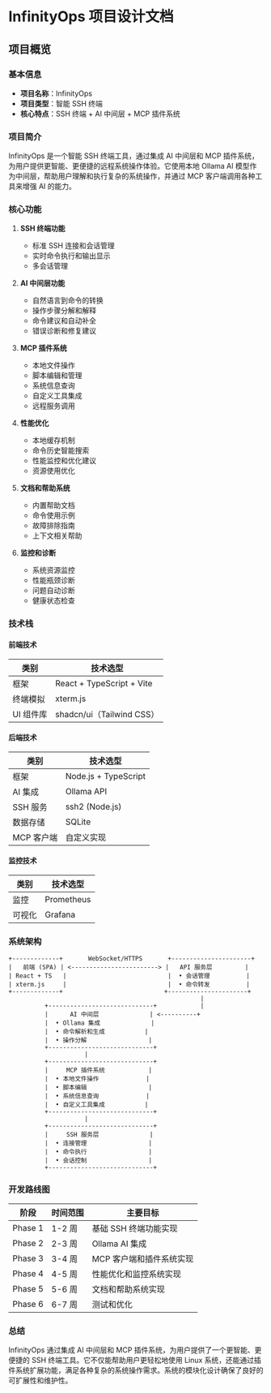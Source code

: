 # InfinityOps 项目设计文档

## 项目概览

### 基本信息
- **项目名称**：InfinityOps
- **项目类型**：智能 SSH 终端
- **核心特点**：SSH 终端 + AI 中间层 + MCP 插件系统

### 项目简介
InfinityOps 是一个智能 SSH 终端工具，通过集成 AI 中间层和 MCP 插件系统，为用户提供更智能、更便捷的远程系统操作体验。它使用本地 Ollama AI 模型作为中间层，帮助用户理解和执行复杂的系统操作，并通过 MCP 客户端调用各种工具来增强 AI 的能力。

### 核心功能
1. **SSH 终端功能**
   - 标准 SSH 连接和会话管理
   - 实时命令执行和输出显示
   - 多会话管理

2. **AI 中间层功能**
   - 自然语言到命令的转换
   - 操作步骤分解和解释
   - 命令建议和自动补全
   - 错误诊断和修复建议

3. **MCP 插件系统**
   - 本地文件操作
   - 脚本编辑和管理
   - 系统信息查询
   - 自定义工具集成
   - 远程服务调用

4. **性能优化**
   - 本地缓存机制
   - 命令历史智能搜索
   - 性能监控和优化建议
   - 资源使用优化

5. **文档和帮助系统**
   - 内置帮助文档
   - 命令使用示例
   - 故障排除指南
   - 上下文相关帮助

6. **监控和诊断**
   - 系统资源监控
   - 性能瓶颈诊断
   - 问题自动诊断
   - 健康状态检查

### 技术栈

#### 前端技术
| 类别          | 技术选型                      |
|---------------|-----------------------------|
| 框架          | React + TypeScript + Vite   |
| 终端模拟      | xterm.js                    |
| UI 组件库     | shadcn/ui（Tailwind CSS）   |

#### 后端技术
| 类别          | 技术选型                      |
|---------------|-----------------------------|
| 框架          | Node.js + TypeScript        |
| AI 集成       | Ollama API                  |
| SSH 服务      | ssh2 (Node.js)              |
| 数据存储      | SQLite                      |
| MCP 客户端    | 自定义实现                   |

#### 监控技术
| 类别          | 技术选型                      |
|---------------|-----------------------------|
| 监控          | Prometheus                  |
| 可视化        | Grafana                     |

### 系统架构

```plaintext
+-------------+       WebSocket/HTTPS       +----------------------+
|   前端 (SPA) | <------------------------> |   API 服务层         |
| React + TS   |                            |  • 会话管理          |
| xterm.js     |                            |  • 命令转发          |
+-------------+                            +----------------------+
                                                     |
          +-----------------------------+            |
          |      AI 中间层              | <----------+
          |  • Ollama 集成              |
          |  • 命令解析和生成           |
          |  • 操作分解                 |
          +-----------------------------+
                     |
          +-----------------------------+
          |     MCP 插件系统            |
          |  • 本地文件操作             |
          |  • 脚本编辑                 |
          |  • 系统信息查询             |
          |  • 自定义工具集成           |
          +-----------------------------+
                     |
          +-----------------------------+
          |     SSH 服务层              |
          |  • 连接管理                 |
          |  • 命令执行                 |
          |  • 会话控制                 |
          +-----------------------------+
```

### 开发路线图

| 阶段      | 时间范围        | 主要目标                         |
|---------|---------------|-------------------------------|
| Phase 1 | 1-2 周        | 基础 SSH 终端功能实现            |
| Phase 2 | 2-3 周        | Ollama AI 集成                  |
| Phase 3 | 3-4 周        | MCP 客户端和插件系统实现          |
| Phase 4 | 4-5 周        | 性能优化和监控系统实现            |
| Phase 5 | 5-6 周        | 文档和帮助系统实现                |
| Phase 6 | 6-7 周        | 测试和优化                       |

### 总结

InfinityOps 通过集成 AI 中间层和 MCP 插件系统，为用户提供了一个更智能、更便捷的 SSH 终端工具。它不仅能帮助用户更轻松地使用 Linux 系统，还能通过插件系统扩展功能，满足各种复杂的系统操作需求。系统的模块化设计确保了良好的可扩展性和维护性。


